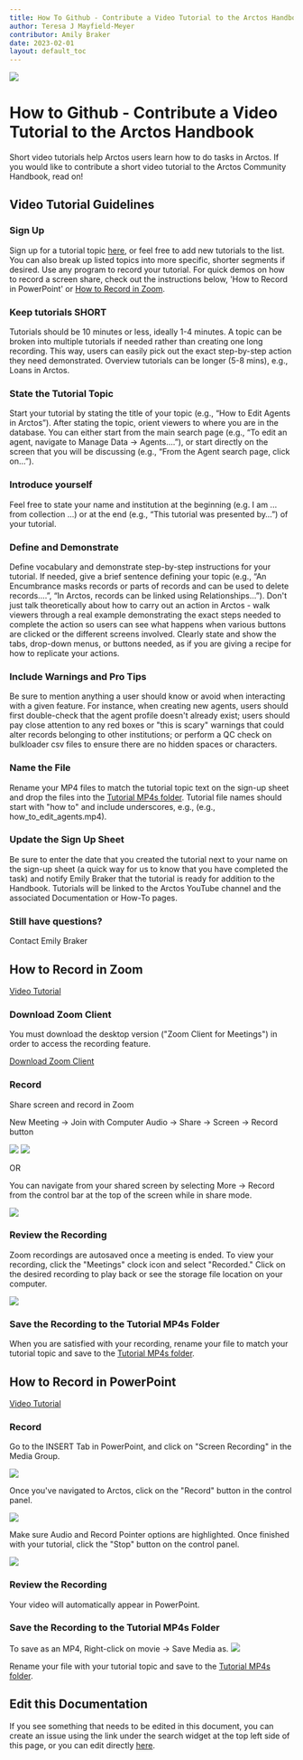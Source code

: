 ```yaml
---
title: How To Github - Contribute a Video Tutorial to the Arctos Handbook
author: Teresa J Mayfield-Meyer
contributor: Amily Braker
date: 2023-02-01
layout: default_toc
---
```

![](https://raw.githubusercontent.com/ArctosDB/documentation-wiki/gh-pages/tutorial_images/Bear%20Work%20in%20Progress.JPG)

# **How to Github - Contribute a Video Tutorial to the Arctos Handbook**

Short video tutorials help Arctos users learn how to do tasks in Arctos. If you would like to contribute a short video tutorial to the Arctos Community Handbook, read on!

## Video Tutorial Guidelines

### Sign Up

Sign up for a tutorial topic [here](https://docs.google.com/spreadsheets/d/1BESoZ0mgRgONfSNziHpeumIIlnAWtoOnXxPISgQy2mU/edit?usp=sharing), or feel free to add new tutorials to the list. You can also break up listed topics into more specific, shorter segments if desired. Use any program to record your tutorial. For quick demos on how to record a screen share, check out the instructions below, 'How to Record in PowerPoint' or [How to Record in Zoom](#How_to_Record_in_Zoom). 

### Keep tutorials **SHORT**

Tutorials should be 10 minutes or less, ideally 1-4 minutes. A topic can be broken into multiple tutorials if needed rather than creating one long recording. This way, users can easily pick out the exact step-by-step action they need demonstrated. Overview tutorials can be longer (5-8 mins), e.g., Loans in Arctos. 

### State the Tutorial Topic

Start your tutorial by stating the title of your topic (e.g., “How to Edit Agents in Arctos”). After stating the topic, orient viewers to where you are in the database. You can either start from the main search page (e.g., “To edit an agent, navigate to Manage Data -> Agents….”), or start directly on the screen that you will be discussing (e.g., “From the Agent search page, click on…”). 

### Introduce yourself

Feel free to state your name and institution at the beginning (e.g. I am ... from collection ...) or at the end (e.g., “This tutorial was presented by…”) of your tutorial. 

### Define and Demonstrate

Define vocabulary and demonstrate step-by-step instructions for your tutorial. If needed, give a brief sentence defining your topic (e.g., “An Encumbrance masks records or parts of records and can be used to delete records….”, “In Arctos, records can be linked using Relationships…”). Don't just talk theoretically about how to carry out an action in Arctos - walk viewers through a real example demonstrating the exact steps needed to complete the action so users can see what happens when various buttons are clicked or the different screens involved. Clearly state and show the tabs, drop-down menus, or buttons needed, as if you are giving a recipe for how to replicate your actions. 

### Include Warnings and Pro Tips

Be sure to mention anything a user should know or avoid when interacting with a given feature. For instance, when creating new agents, users should first double-check that the agent profile doesn't already exist; users should pay close attention to any red boxes or "this is scary" warnings that could alter records belonging to other institutions; or perform a QC check on bulkloader csv files to ensure there are no hidden spaces or characters. 

### Name the File

Rename your MP4 files to match the tutorial topic text on the sign-up sheet and drop the files into the [Tutorial MP4s folder](http://bit.ly/ArctosTutorialMP4s). Tutorial file names should start with "how to" and include underscores, e.g., (e.g., how_to_edit_agents.mp4).

### Update the Sign Up Sheet

Be sure to enter the date that you created the tutorial next to your name on the sign-up sheet (a quick way for us to know that you have completed the task) and notify Emily Braker that the tutorial is ready for addition to the Handbook. Tutorials will be linked to the Arctos YouTube channel and the associated Documentation or How-To pages. 

### Still have questions?

Contact Emily Braker

## How to Record in Zoom

<a href="https://www.youtube.com/watch?v=2j-tkShA-vY" target=_blank>Video Tutorial</a>

### Download Zoom Client 

You must download the desktop version ("Zoom Client for Meetings") in order to access the recording feature.

<a href="https://zoom.us/download" target=_blank>Download Zoom Client</a>

### Record

Share screen and record in Zoom

New Meeting -> Join with Computer Audio -> Share -> Screen -> Record button

![](https://raw.githubusercontent.com/ArctosDB/documentation-wiki/gh-pages/tutorial_images/video_tutorials/Zoom1.png) ![](https://raw.githubusercontent.com/ArctosDB/documentation-wiki/gh-pages/tutorial_images/video_tutorials/Zoom2.jpg)

OR

You can navigate from your shared screen by selecting More -> Record from the control bar at the top of the screen while in share mode.

![](https://raw.githubusercontent.com/ArctosDB/documentation-wiki/gh-pages/tutorial_images/video_tutorials/Zoom3.jpg)

### Review the Recording

Zoom recordings are autosaved once a meeting is ended. To view your recording, click the "Meetings" clock icon and select "Recorded." Click on the desired recording to play back or see the storage file location on your computer.

![](https://raw.githubusercontent.com/ArctosDB/documentation-wiki/gh-pages/tutorial_images/video_tutorials/Zoom4.png)

### Save the Recording to the Tutorial MP4s Folder

When you are satisfied with your recording, rename your file to match your tutorial topic and save to the [Tutorial MP4s folder](http://bit.ly/ArctosTutorialMP4s).

## How to Record in PowerPoint

<a href="https://www.youtube.com/watch?v=bgtUBLWm0GY" target=_blank>Video Tutorial</a>

### Record

Go to the INSERT Tab in PowerPoint, and click on "Screen Recording" in the Media Group. 

![](https://raw.githubusercontent.com/ArctosDB/documentation-wiki/gh-pages/tutorial_images/video_tutorials/PPT1.png) 

Once you've navigated to Arctos, click on the "Record" button in the control panel. 

![](https://raw.githubusercontent.com/ArctosDB/documentation-wiki/gh-pages/tutorial_images/video_tutorials/PPT2.png)

Make sure Audio and Record Pointer options are highlighted. Once finished with your tutorial, click the "Stop" button on the control panel.

![](https://raw.githubusercontent.com/ArctosDB/documentation-wiki/gh-pages/tutorial_images/video_tutorials/PPT3.png)

### Review the Recording

Your video will automatically appear in PowerPoint.

### Save the Recording to the Tutorial MP4s Folder

To save as an MP4, Right-click on movie -> Save Media as. 
![](https://raw.githubusercontent.com/ArctosDB/documentation-wiki/gh-pages/tutorial_images/video_tutorials/PPT4.png) 

Rename your file with your tutorial topic and save to the [Tutorial MP4s folder](http://bit.ly/ArctosTutorialMP4s).

## Edit this Documentation

If you see something that needs to be edited in this document, you can create an issue using the link under the search widget at the top left side of this page, or you can edit directly <a href="https://github.com/ArctosDB/documentation-wiki/edit/gh-pages/_how_to/How-To-Contribute-a-Video-Tutorial.markdown" target="_blank">here</a>.
